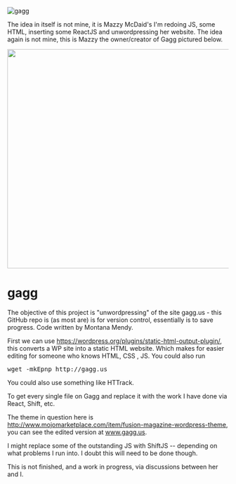 ![gagg](https://getprowl.com/assets/images/gagg.png)

The idea in itself is not mine, it is Mazzy McDaid's I'm redoing JS, some HTML, inserting some ReactJS and unwordpressing her website. The idea again is not mine, this is Mazzy the owner/creator of Gagg pictured below. 

<img src="http://getprowl.com/assets/images/mazzy.png" width="1400" height="500" />

# gagg
The objective of this project is "unwordpressing" of the site gagg.us - this GitHub repo is (as most are) is for version control, essentially is to save progress. Code written by Montana Mendy.

First we can use https://wordpress.org/plugins/static-html-output-plugin/, this converts a WP site into a static HTML website. Which makes for easier editing for someone who knows HTML, CSS , JS. You could also run 

<pre>wget -mkEpnp http://gagg.us</pre> 

You could also use something like HTTrack. 

To get every single file on Gagg and replace it with the work I have done via React, Shift, etc. 

The theme in question here is http://www.mojomarketplace.com/item/fusion-magazine-wordpress-theme, you can see the edited version at www.gagg.us.

I might replace some of the outstanding JS with ShiftJS -- depending on what problems I run into. I doubt this will need to be done though.

This is not finished, and a work in progress, via discussions between her and I. 
